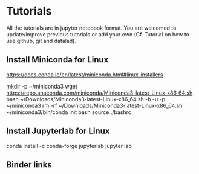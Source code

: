 # Tutorials

All the tutorials are in jupyter notebook format.
You are welcomed to update/improve previous tutorials or add your own (Cf. Tutorial on how to use github, git and datalad).

## Install Miniconda for Linux
https://docs.conda.io/en/latest/miniconda.html#linux-installers

mkdir -p ~/miniconda3
wget https://repo.anaconda.com/miniconda/Miniconda3-latest-Linux-x86_64.sh
bash ~/Downloads/Miniconda3-latest-Linux-x86_64.sh -b -u -p ~/miniconda3
rm -rf ~/Downloads/Miniconda3-latest-Linux-x86_64.sh
~/miniconda3/bin/conda init bash
source ./bashrc

## Install Jupyterlab for Linux

conda install -c conda-forge jupyterlab
jupyter lab

## Binder links

